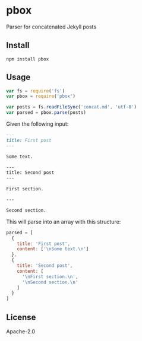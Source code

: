 # pbox

Parser for concatenated Jekyll posts

## Install

`npm install pbox`

## Usage

```js
var fs = require('fs')
var pbox = require('pbox')

var posts = fs.readFileSync('concat.md', 'utf-8')
var parsed = pbox.parse(posts)
```

Given the following input:

```md
---
title: First post
---

Some text.

---
title: Second post
---

First section.

---

Second section.
```

This will parse into an array with this structure:

```js
parsed = [
  {
    title: 'First post',
    content: ['\nSome text.\n']
  },
  {
    title: 'Second post',
    content: [
      '\nFirst section.\n',
      '\nSecond section.\n'
    ]
  }
]
```

## License

Apache-2.0
